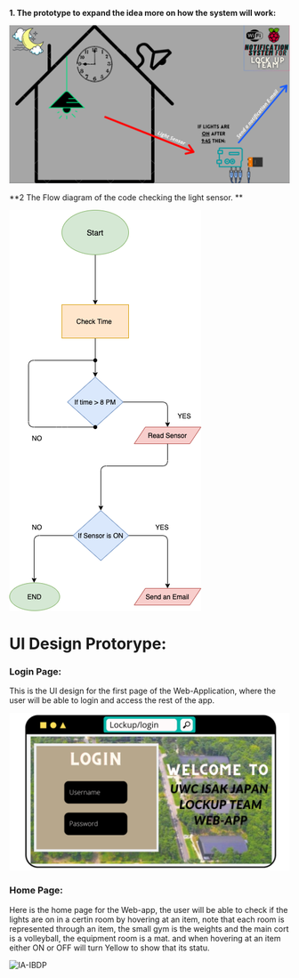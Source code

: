 
**1. The prototype to expand the idea more on how the system will work:** 

![IA-IBDP](Diagram.png)


**2 The Flow diagram of the code checking the light sensor. **

![IA-IBDP](Light.png)

# UI Design Protorype: 

### Login Page: 
This is the UI design for the first page of the Web-Application, where the user will be able to login and access the rest of the app. 

 ![IA-IBDP](Lockup_login.png)


### Home Page: 
Here is the home page for the Web-app, the user will be able to check if the lights are on in a certin room by hovering at an item, note that
each room is represented through an item, the small gym is the weights and the main cort is a volleyball, the equipment room is a mat. and when hovering at an item
either ON or OFF will turn Yellow to show that its statu. 

 ![IA-IBDP](Lockup_login(1).png)
